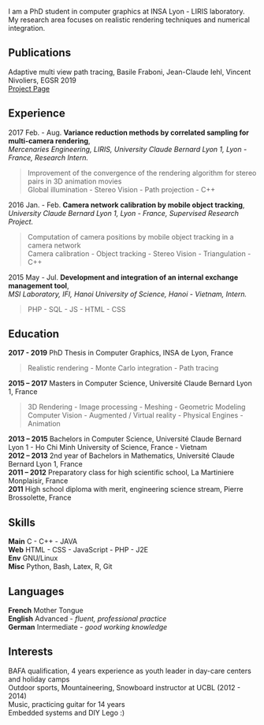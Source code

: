 I am a PhD student in computer graphics at INSA Lyon - LIRIS laboratory. My research area focuses on realistic rendering techniques and numerical integration.

## Publications

Adaptive multi view path tracing, Basile Fraboni, Jean-Claude Iehl, Vincent Nivoliers, EGSR 2019  
[Project Page](https://bfraboni.github.io/amvpt)

## Experience

2017 Feb. - Aug. **Variance reduction methods by correlated sampling for multi-camera rendering**,  
*Mercenaries Engineering, LIRIS, University Claude Bernard Lyon 1, Lyon - France, Research Intern.*  
> Improvement of the convergence of the rendering algorithm for stereo pairs in 3D animation movies  
> Global illumination - Stereo Vision - Path projection - C++

2016 Jan. - Feb. **Camera network calibration by mobile object tracking**,  
*University Claude Bernard Lyon 1, Lyon - France, Supervised Research Project.*  
> Computation of camera positions by mobile object tracking in a camera network  
> Camera calibration - Object tracking - Stereo Vision - Triangulation - C++

2015 May - Jul. **Development and integration of an internal exchange management tool**,  
*MSI Laboratory, IFI, Hanoi University of Science, Hanoi - Vietnam, Intern.*  
> PHP - SQL - JS - HTML - CSS

## Education

**2017 - 2019** PhD Thesis in Computer Graphics, INSA de Lyon, France  
> Realistic rendering - Monte Carlo integration - Path tracing

**2015 – 2017** Masters in Computer Science, Université Claude Bernard Lyon 1, France  
> 3D Rendering - Image processing - Meshing - Geometric Modeling  
> Computer Vision - Augmented / Virtual reality - Physical Engines - Animation

**2013 – 2015** Bachelors in Computer Science, Université Claude Bernard Lyon 1 - Ho Chi Minh University of
Science, France - Vietnam  
**2012 – 2013** 2nd year of Bachelors in Mathematics, Université Claude Bernard Lyon 1, France  
**2011 – 2012** Preparatory class for high scientific school, La Martiniere Monplaisir, France  
**2011**        High school diploma with merit, engineering science stream, Pierre Brossolette, France

## Skills

**Main**  C - C++ - JAVA  
**Web**   HTML - CSS - JavaScript - PHP - J2E  
**Env**   GNU/Linux  
**Misc**  Python, Bash, Latex, R, Git

## Languages

**French**    Mother Tongue  
**English**   Advanced - *fluent, professional practice*  
**German**    Intermediate - *good working knowledge*

## Interests

BAFA qualification, 4 years experience as youth leader in day-care centers and holiday camps  
Outdoor sports, Mountaineering, Snowboard instructor at UCBL (2012 - 2014)  
Music, practicing guitar for 14 years  
Embedded systems and DIY
Lego :)
